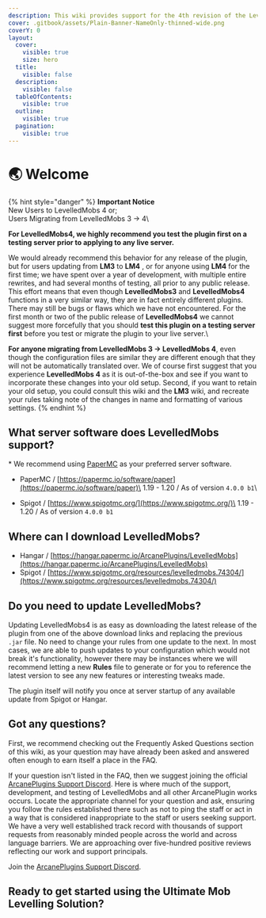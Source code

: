 ```yaml
---
description: This wiki provides support for the 4th revision of the LevelledMobs plugin.
cover: .gitbook/assets/Plain-Banner-NameOnly-thinned-wide.png
coverY: 0
layout:
  cover:
    visible: true
    size: hero
  title:
    visible: false
  description:
    visible: false
  tableOfContents:
    visible: true
  outline:
    visible: true
  pagination:
    visible: true
---
```


# 🌏 Welcome

{% hint style="danger" %}
**Important Notice**\
New Users to LevelledMobs 4 or;\
Users Migrating from LevelledMobs 3 -> 4\


**For LevelledMobs4, we highly recommend you test the plugin first on a testing server prior to applying to any live server.**

We would already recommend this behavior for any release of the plugin, but for users updating from **LM3** to **LM4** , or for anyone using **LM4** for the first time; we have spent over a year of development, with multiple entire rewrites, and had several months of testing, all prior to any public release. This effort means that even though **LevelledMobs3** and **LevelledMobs4** functions in a very similar way, they are in fact entirely different plugins. There may still be bugs or flaws which we have not encountered. For the first month or two of the public release of **LevelledMobs4** we cannot suggest more forcefully that you should **test this plugin on a testing server first** before you test or migrate the plugin to your live server.\


**For anyone migrating from LevelledMobs 3 -> LevelledMobs 4**, even though the configuration files are similar they are different enough that they will not be automatically translated over. We of course first suggest that you experience **LevelledMobs 4** as it is out-of-the-box and see if you want to incorporate these changes into your old setup. Second, if you want to retain your old setup, you could consult this wiki and the **LM3** wiki, and recreate your rules taking note of the changes in name and formatting of various settings.
{% endhint %}

## What server software does LevelledMobs support?

\* We recommend using [PaperMC](https://papermc.io/software/paper) as your preferred server software.

* PaperMC  /   [https://papermc.io/software/paper](https://papermc.io/software/paper)\
  1.19 - 1.20  /  As of version `4.0.0 b1`\

* Spigot  /  [https://www.spigotmc.org/](https://www.spigotmc.org/)\
  1.19 - 1.20  /  As of version `4.0.0 b1`



## Where can I download LevelledMobs?

* Hangar  /   [https://hangar.papermc.io/ArcanePlugins/LevelledMobs](https://hangar.papermc.io/ArcanePlugins/LevelledMobs)
* Spigot  /  [https://www.spigotmc.org/resources/levelledmobs.74304/](https://www.spigotmc.org/resources/levelledmobs.74304/)



## Do you need to update LevelledMobs?

Updating LevelledMobs4 is as easy as downloading the latest release of the plugin from one of the above download links and replacing the previous `.jar` file. No need to change your rules from one update to the next. In most cases, we are able to push updates to your configuration which would not break it's functionality, however there may be instances where we will recommend letting a new **Rules** file to generate or for you to reference the latest version to see any new features or interesting tweaks made.

The plugin itself will notify you once at server startup of any available update from Spigot or Hangar.&#x20;



## Got any questions?

First, we recommend checking out the Frequently Asked Questions section of this wiki, as your question may have already been asked and answered often enough to earn itself a place in the FAQ.

If your question isn't listed in the FAQ, then we suggest joining the official [ArcanePlugins Support Discord](https://discord.gg/arcaneplugins-752310043214479462). Here is where much of the support, development, and testing of LevelledMobs and all other ArcanePlugin works occurs. Locate the appropriate channel for your question and ask, ensuring you follow the rules established there such as not to ping the staff or act in a way that is considered inappropriate to the staff or users seeking support. \
We have a very well established track record with thousands of support requests from reasonably minded people across the world and across language barriers. We are approaching over five-hundred positive reviews reflecting our work and support principals.&#x20;

Join the [ArcanePlugins Support Discord](https://discord.gg/arcaneplugins-752310043214479462).



## Ready to get started using the Ultimate Mob Levelling Solution?

